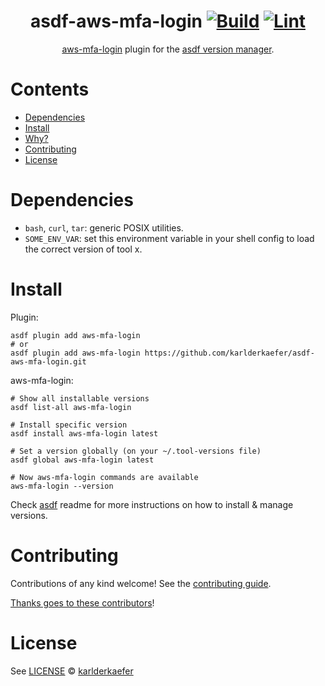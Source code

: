 <div align="center">

# asdf-aws-mfa-login [![Build](https://github.com/karlderkaefer/asdf-aws-mfa-login/actions/workflows/build.yml/badge.svg)](https://github.com/karlderkaefer/asdf-aws-mfa-login/actions/workflows/build.yml) [![Lint](https://github.com/karlderkaefer/asdf-aws-mfa-login/actions/workflows/lint.yml/badge.svg)](https://github.com/karlderkaefer/asdf-aws-mfa-login/actions/workflows/lint.yml)


[aws-mfa-login](https://github.com/signavio/aws-mfa-login) plugin for the [asdf version manager](https://asdf-vm.com).

</div>

# Contents

- [Dependencies](#dependencies)
- [Install](#install)
- [Why?](#why)
- [Contributing](#contributing)
- [License](#license)

# Dependencies

- `bash`, `curl`, `tar`: generic POSIX utilities.
- `SOME_ENV_VAR`: set this environment variable in your shell config to load the correct version of tool x.

# Install

Plugin:

```shell
asdf plugin add aws-mfa-login
# or
asdf plugin add aws-mfa-login https://github.com/karlderkaefer/asdf-aws-mfa-login.git
```

aws-mfa-login:

```shell
# Show all installable versions
asdf list-all aws-mfa-login

# Install specific version
asdf install aws-mfa-login latest

# Set a version globally (on your ~/.tool-versions file)
asdf global aws-mfa-login latest

# Now aws-mfa-login commands are available
aws-mfa-login --version
```

Check [asdf](https://github.com/asdf-vm/asdf) readme for more instructions on how to
install & manage versions.

# Contributing

Contributions of any kind welcome! See the [contributing guide](contributing.md).

[Thanks goes to these contributors](https://github.com/karlderkaefer/asdf-aws-mfa-login/graphs/contributors)!

# License

See [LICENSE](LICENSE) © [karlderkaefer](https://github.com/karlderkaefer/)
